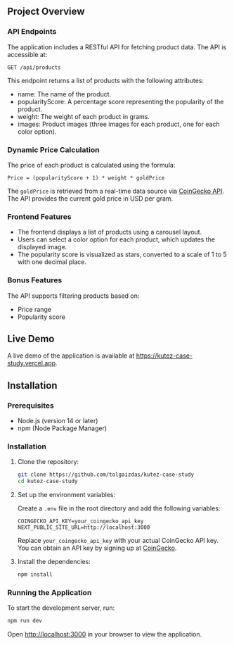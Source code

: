 ## Project Overview

### API Endpoints
The application includes a RESTful API for fetching product data. The API is accessible at:
```
GET /api/products
```
This endpoint returns a list of products with the following attributes:
- name: The name of the product.
- popularityScore: A percentage score representing the popularity of the product.
- weight: The weight of each product in grams.
- images: Product images (three images for each product, one for each color option).

### Dynamic Price Calculation
The price of each product is calculated using the formula:
```
Price = (popularityScore + 1) * weight * goldPrice
```
The `goldPrice` is retrieved from a real-time data source via [CoinGecko API](https://www.coingecko.com/). The API provides the current gold price in USD per gram.

### Frontend Features
- The frontend displays a list of products using a carousel layout.
- Users can select a color option for each product, which updates the displayed image.
- The popularity score is visualized as stars, converted to a scale of 1 to 5 with one decimal place.

### Bonus Features
The API supports filtering products based on:
- Price range
- Popularity score

## Live Demo

A live demo of the application is available at https://kutez-case-study.vercel.app.

## Installation

### Prerequisites
- Node.js (version 14 or later)
- npm (Node Package Manager)

### Installation
1. Clone the repository:
   ```bash
   git clone https://github.com/tolgaizdas/kutez-case-study
   cd kutez-case-study
   ```

2. Set up the environment variables:

   Create a `.env` file in the root directory and add the following variables:
   ```
   COINGECKO_API_KEY=your_coingecko_api_key
   NEXT_PUBLIC_SITE_URL=http://localhost:3000
   ```
   Replace `your_coingecko_api_key` with your actual CoinGecko API key. You can obtain an API key by signing up at [CoinGecko](https://www.coingecko.com/en/api).

4. Install the dependencies:
   ```bash
   npm install
   ```

### Running the Application
To start the development server, run:
```bash
npm run dev
```
Open [http://localhost:3000](http://localhost:3000) in your browser to view the application.
